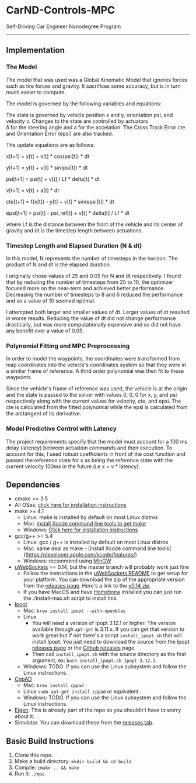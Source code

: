 # CarND-Controls-MPC
Self-Driving Car Engineer Nanodegree Program

---

## Implementation

### The Model

The model that was used was a Global Kinematic Model that ignores forces such as tire forces and gravity. It sacrifices some accuracy, but is in turn much easier to compute.

The model is governed by the following variables and equations:

The state is governed by vehicle position x and y, orientation psi, and velocity v. Changes to the state are controlled by actuators  
δ for the steering angle and a for the accelation. The Cross Track Error cte and Orientation Error (epsi) are also tracked. 

The update equations are as follows:

x[t+1] = x[t] + v[t] * cos(psi[t]) * dt

y[t+1] = y[t] + v[t] * sin(psi[t]) * dt

psi[t+1] = psi[t] + v[t] / Lf * delta[t] * dt

v[t+1] = v[t] + a[t] * dt

cte[t+1] = f(x[t]) - y[t] + v[t] * sin(epsi[t]) * dt

epsi[t+1] = psi[t] - psi_ref[t] + v[t] * delta[t] / Lf * dt

where Lf is the distance between the front of the vehicle and its center of gravity and dt is the timestep length between actuations.

### Timestep Length and Elapsed Duration (N & dt)

In this model, N represents the number of timesteps in the horizon. The product of N and dt is the elapsed duration. 

I originally chose values of 25 and 0.05 for N and dt respectively. I found that by reducing the number of timesteps from 25 to 10, the optimizer focused more on the near-term and achieved better performance. Decreasing the number of timesteps to 8 and 6 reduced the performance and so a value of 10 seemed optimal. 

I attempted both larger and smaller values of dt. Larger values of dt resulted in worse results. Reducing the value of dt did not change performance drastically, but was more computationally expensive and so did not have any benefit over a value of 0.05. 

### Polynomial Fitting and MPC Preprocessing

In order to model the waypoints, the coordinates were transformed from map coordinates into the vehicle's coordinates system so that they were in a similar frame of reference. A third order polynomial was then fit to these waypoints.

Since the vehicle's frame of reference was used, the vehicle is at the origin and the state is passed to the solver with values 0, 0, 0 for x, y, and psi respectively along with the current values for velocity, cte, and epsi. The cte is calculated from the fitted polynomial while the epsi is calculated from the arctangent of its derivative. 

### Model Predictive Control with Latency

The project requirements specify that the model must account for a 100 ms delay (latency) between actuation commands and their execution. To account for this, I used robust coefficients in front of the cost function and passed the reference state for x as being the reference state with the current velocity 100ms in the future (i.e x = v * latency). 

## Dependencies

* cmake >= 3.5
 * All OSes: [click here for installation instructions](https://cmake.org/install/)
* make >= 4.1
  * Linux: make is installed by default on most Linux distros
  * Mac: [install Xcode command line tools to get make](https://developer.apple.com/xcode/features/)
  * Windows: [Click here for installation instructions](http://gnuwin32.sourceforge.net/packages/make.htm)
* gcc/g++ >= 5.4
  * Linux: gcc / g++ is installed by default on most Linux distros
  * Mac: same deal as make - [install Xcode command line tools]((https://developer.apple.com/xcode/features/)
  * Windows: recommend using [MinGW](http://www.mingw.org/)
* [uWebSockets](https://github.com/uWebSockets/uWebSockets) == 0.14, but the master branch will probably work just fine
  * Follow the instructions in the [uWebSockets README](https://github.com/uWebSockets/uWebSockets/blob/master/README.md) to get setup for your platform. You can download the zip of the appropriate version from the [releases page](https://github.com/uWebSockets/uWebSockets/releases). Here's a link to the [v0.14 zip](https://github.com/uWebSockets/uWebSockets/archive/v0.14.0.zip).
  * If you have MacOS and have [Homebrew](https://brew.sh/) installed you can just run the ./install-mac.sh script to install this.
* [Ipopt](https://projects.coin-or.org/Ipopt)
  * Mac: `brew install ipopt --with-openblas`
  * Linux
    * You will need a version of Ipopt 3.12.1 or higher. The version available through `apt-get` is 3.11.x. If you can get that version to work great but if not there's a script `install_ipopt.sh` that will install Ipopt. You just need to download the source from the Ipopt [releases page](https://www.coin-or.org/download/source/Ipopt/) or the [Github releases](https://github.com/coin-or/Ipopt/releases) page.
    * Then call `install_ipopt.sh` with the source directory as the first argument, ex: `bash install_ipopt.sh Ipopt-3.12.1`. 
  * Windows: TODO. If you can use the Linux subsystem and follow the Linux instructions.
* [CppAD](https://www.coin-or.org/CppAD/)
  * Mac: `brew install cppad`
  * Linux `sudo apt-get install cppad` or equivalent.
  * Windows: TODO. If you can use the Linux subsystem and follow the Linux instructions.
* [Eigen](http://eigen.tuxfamily.org/index.php?title=Main_Page). This is already part of the repo so you shouldn't have to worry about it.
* Simulator. You can download these from the [releases tab](https://github.com/udacity/CarND-MPC-Project/releases).



## Basic Build Instructions


1. Clone this repo.
2. Make a build directory: `mkdir build && cd build`
3. Compile: `cmake .. && make`
4. Run it: `./mpc`.

